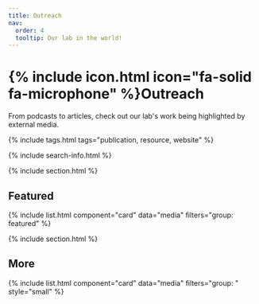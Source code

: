 ```yaml
---
title: Outreach
nav:
  order: 4
  tooltip: Our lab in the world!
---
```


# {% include icon.html icon="fa-solid fa-microphone" %}Outreach

From podcasts to articles, check out our lab's work being highlighted by external media.

{% include tags.html tags="publication, resource, website" %}

{% include search-info.html %}

{% include section.html %}

## Featured

{% include list.html component="card" data="media" filters="group: featured" %}

{% include section.html %}

## More

{% include list.html component="card" data="media" filters="group: " style="small" %}
